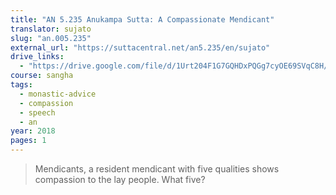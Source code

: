 ```yaml
---
title: "AN 5.235 Anukampa Sutta: A Compassionate Mendicant"
translator: sujato
slug: "an.005.235"
external_url: "https://suttacentral.net/an5.235/en/sujato"
drive_links:
  - "https://drive.google.com/file/d/1Urt204F1G7GQHDxPQGg7cyOE69SVqC8H/view?usp=drivesdk"
course: sangha
tags:
  - monastic-advice
  - compassion
  - speech
  - an
year: 2018
pages: 1
---
```


> Mendicants, a resident mendicant with five qualities shows compassion to the lay people. What five?

<!---->
